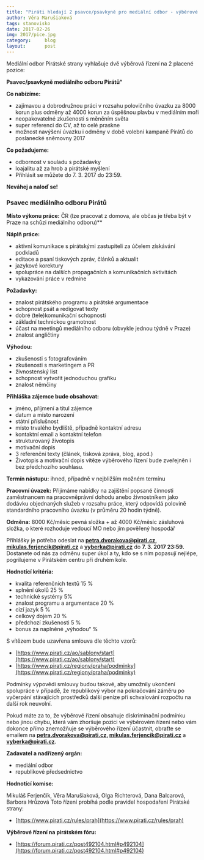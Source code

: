 ```yaml
---
title: "Piráti hledají 2 psavce/psavkyně pro mediální odbor - výběrové řízení"
author: Věra Marušiaková
tags: stanovisko
date: 2017-02-26
img: 2017/pice.jpg
category:     blog
layout:       post
---
```


Mediální odbor Pirátské strany vyhlašuje dvě výběrová řízení na 2 placené pozice:

‪‪**Psavec/psavkyně mediálního odboru Pirátů“**

**Co nabízíme:**

* zajímavou a dobrodružnou práci v rozsahu polovičního úvazku za 8000 korun plus odměny až 4000 korun za úspěšnou plavbu v mediálním moři
* neopakovatelné zkušenosti s měněním světa
* super referenci do CV, až to celé praskne
* možnost navýšení úvazku i odměny v době volební kampaně Pirátů do poslanecké sněmovny 2017

**Co požadujeme:**

* odbornost v souladu s požadavky
* loajalitu až za hrob a pirátské myšlení
* Přihlásit se můžete do 7. 3. 2017 do 23:59.

**Neváhej a naloď se!**

### Psavec mediálního odboru Pirátů

**Místo výkonu práce:** ČR (lze pracovat z domova, ale občas je třeba být v Praze na schůzi mediálního odboru)**

**Náplň práce:**

* aktivní komunikace s pirátskými zastupiteli za účelem získávání podkladů
* editace a psaní tiskových zpráv, článků a aktualit
* jazykové korektury
* spolupráce na dalších propagačních a komunikačních aktivitách
* vykazování práce v redmine

**Požadavky:**

* znalost pirátského programu a pirátské argumentace
* schopnost psát a redigovat texty
* dobré (tele)komunikační schopnosti
* základní technickou gramotnost
* účast na meetingů mediálního odboru (obvykle jednou týdně v Praze)
* znalost angličtiny

**Výhodou:**

* zkušenosti s fotografováním
* zkušenosti s marketingem a PR
* živnostenský list
* schopnost vytvořit jednoduchou grafiku
* znalost němčiny

**Přihláška zájemce bude obsahovat:**

* jméno, příjmení a titul zájemce
* datum a místo narození
* státní příslušnost
* místo trvalého bydliště, případně kontaktní adresu
* kontaktní email a kontaktní telefon
* strukturovaný životopis
* motivační dopis
* 3 referenční texty (článek, tisková zpráva, blog, apod.)
* Životopis a motivační dopis vítěze výběrového řízení bude zveřejněn i bez předchozího souhlasu.

**Termín nástupu:** ihned, případně v nejbližším možném termínu

**Pracovní úvazek:** Přijímáme nabídky na zajištění popsané činnosti zaměstnancem na pracovněprávní dohodu anebo živnostníkem jako dodávku objednaných služeb v rozsahu práce, který odpovídá polovině standardního pracovního úvazku (v průměru 20 hodin týdně).

**Odměna:** 8000 Kč/měsíc pevná složka + až 4000 Kč/měsíc zásluhová složka, o které rozhoduje vedoucí MO nebo jím pověřený hospodář

Přihlášky je potřeba odeslat na **petra.dvorakova@pirati.cz, mikulas.ferjencik@pirati.cz** a **vyberka@pirati.cz** do **7. 3. 2017 23:59.** Dostanete od nás za odměnu super úkol a ty, kdo se s ním popasují nejlépe, pogrilujeme v Pirátském centru při druhém kole.

**Hodnotící kritéria:**

* kvalita referenčních textů 15 %
* splnění úkolů 25 %
* technické systémy 5%
* znalost programu a argumentace 20 %
* cizí jazyk 5 %
* celkový dojem 20 %
* předchozí zkušenosti 5 %
* bonus za naplněné „výhodou“ %

S vítězem bude uzavřena smlouva dle těchto vzorů:

* [https://www.pirati.cz/ao/sablony/start](https://www.pirati.cz/ao/sablony/start)
* [https://www.pirati.cz/regiony/praha/podminky](https://www.pirati.cz/regiony/praha/podminky)

Podmínky výpovědi smlouvy budou takové, aby umožnily ukončení spolupráce v případě, že republikový výbor na pokračování záměru po vyčerpání stávajících prostředků další peníze při schvalování rozpočtu na další rok neuvolní.

Pokud máte za to, že výběrové řízení obsahuje diskriminační podmínku nebo jinou chybu, která vám zhoršuje pozici ve výběrovém řízení nebo vám dokonce přímo znemožňuje se výběrového řízení účastnit, obraťte se emailem na **petra.dvorakova@pirati.cz, mikulas.ferjencik@pirati.cz** a **vyberka@pirati.cz**.

**Zadavatel a nadřízený orgán:**

* mediální odbor
* republikové předsednictvo

**Hodnotící komise:**

Mikuláš Ferjenčík, Věra Marušiaková, Olga Richterová, Dana Balcarová, Barbora Hrůzová
Toto řízení probíhá podle pravidel hospodaření Pirátské strany:

* [https://www.pirati.cz/rules/prah](https://www.pirati.cz/rules/prah)

**Výběrové řízení na pirátském fóru:**

* [https://forum.pirati.cz/post492104.html#p492104](https://forum.pirati.cz/post492104.html#p492104)

